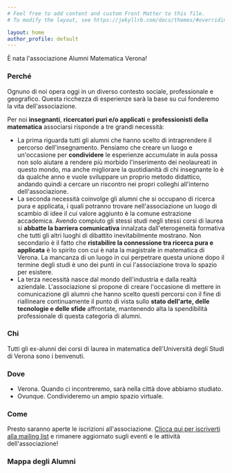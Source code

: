 ```yaml
---
# Feel free to add content and custom Front Matter to this file.
# To modify the layout, see https://jekyllrb.com/docs/themes/#overriding-theme-defaults

layout: home
author_profile: default
---
```


È nata l'associazione Alumni Matematica Verona!

### Perché
Ognuno di noi opera oggi in un diverso contesto sociale, professionale e geografico. Questa ricchezza di esperienze sarà la base su cui fonderemo la vita dell'associazione.

Per noi **insegnanti**, **ricercatori puri e/o applicati** e **professionisti della matematica** associarsi risponde a tre grandi necessità:

* La prima riguarda tutti gli alumni che hanno scelto di intraprendere il percorso dell'insegnamento. Pensiamo che creare un luogo e un'occasione per **condividere** le esperienze accumulate in aula possa non solo aiutare a rendere più morbido l'inserimento dei neolaureati in questo mondo, ma anche migliorare la quotidianità di chi insegnante lo è da qualche anno e vuole sviluppare un proprio metodo didattico, andando quindi a cercare un riscontro nei propri colleghi all'interno dell'associazione.
* La seconda necessità coinvolge gli alumni che si occupano di ricerca pura e applicata, i quali potranno trovare nell'associazione un luogo di scambio di idee il cui valore aggiunto è la comune estrazione accademica. Avendo compiuto gli stessi studi negli stessi corsi di laurea si **abbatte la barriera comunicativa** innalzata dall'eterogeneità formativa che tutti gli altri luoghi di dibattito inevitabilmente mostrano. Non secondario è il fatto che **ristabilire la connessione tra ricerca pura e applicata** è lo spirito con cui è nata la magistrale in matematica di Verona. La mancanza di un luogo in cui perpetrare questa unione dopo il termine degli studi è uno dei punti in cui l'associazione trova lo spazio per esistere.
* La terza necessità nasce dal mondo dell'industria e dalla realtà aziendale. L'associazione si propone di creare l'occasione di mettere in comunicazione gli alumni che hanno scelto questi percorsi con il fine di riallineare continuamente il punto di vista sullo **stato dell'arte, delle tecnologie e delle sfide** affrontate, mantenendo alta la spendibilità professionale di questa categoria di alumni.


### Chi
Tutti gli ex-alunni dei corsi di laurea in matematica dell'Università degli Studi di Verona sono i benvenuti.

### Dove
* Verona. Quando ci incontreremo, sarà nella città dove abbiamo studiato.
* Ovunque. Condivideremo un ampio spazio virtuale.

### Come
Presto saranno aperte le iscrizioni all'associazione. [Clicca qui per iscriverti alla mailing list](http://eepurl.com/gv9u9D) e rimanere aggiornato sugli eventi e le attività dell'associazione!

### Mappa degli Alumni


<script type="text/javascript" src="//downloads.mailchimp.com/js/signup-forms/popup/unique-methods/embed.js" data-dojo-config="usePlainJson: true, isDebug: false"></script><script type="text/javascript">window.dojoRequire(["mojo/signup-forms/Loader"], function(L) { L.start({"baseUrl":"mc.us3.list-manage.com","uuid":"6f6f5c432a5b4f77ddeca0a2c","lid":"0452123c81","uniqueMethods":true}) })</script>
